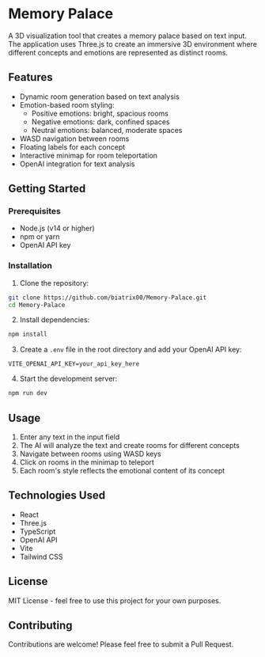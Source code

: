 # Memory Palace

A 3D visualization tool that creates a memory palace based on text input. The application uses Three.js to create an immersive 3D environment where different concepts and emotions are represented as distinct rooms.

## Features

- Dynamic room generation based on text analysis
- Emotion-based room styling:
  - Positive emotions: bright, spacious rooms
  - Negative emotions: dark, confined spaces
  - Neutral emotions: balanced, moderate spaces
- WASD navigation between rooms
- Floating labels for each concept
- Interactive minimap for room teleportation
- OpenAI integration for text analysis

## Getting Started

### Prerequisites

- Node.js (v14 or higher)
- npm or yarn
- OpenAI API key

### Installation

1. Clone the repository:
```bash
git clone https://github.com/biatrix00/Memory-Palace.git
cd Memory-Palace
```

2. Install dependencies:
```bash
npm install
```

3. Create a `.env` file in the root directory and add your OpenAI API key:
```
VITE_OPENAI_API_KEY=your_api_key_here
```

4. Start the development server:
```bash
npm run dev
```

## Usage

1. Enter any text in the input field
2. The AI will analyze the text and create rooms for different concepts
3. Navigate between rooms using WASD keys
4. Click on rooms in the minimap to teleport
5. Each room's style reflects the emotional content of its concept

## Technologies Used

- React
- Three.js
- TypeScript
- OpenAI API
- Vite
- Tailwind CSS

## License

MIT License - feel free to use this project for your own purposes.

## Contributing

Contributions are welcome! Please feel free to submit a Pull Request. 